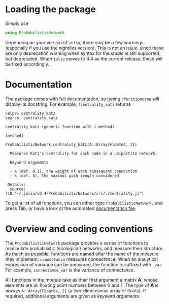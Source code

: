 # Loading the package

Simply use

``` julia
using ProbabilisticNetwork
```

Depending on your version of `julia`, there may be a few warnings (especially if
you use the *nightlies* version). This is not an issue, since these are only
deprecation warning when syntax for the *stable* is still supported, but
deprecated. When `julia` moves to 0.4 as the current release, these will be
fixed accordingly.

# Documentation

The package comes with full documentation, so typing `?functionname` will
display its docstring. For example, `?centrality_katz` returns

```
help?> centrality_katz
search: centrality_katz

centrality_katz (generic function with 1 method)

[method]

ProbabilisticNetwork.centrality_katz(A::Array{Float64, 2})

  Measures Katz's centrality for each node in a unipartite network.

  Keyword arguments

  - a (def. 0.1), the weight of each subsequent connection
  - k (def. 5), the maximal path length considered

 Details:
  source: (10,"~/.julia/v0.4/ProbabilisticNetwork/src/./centrality.jl")
```

To get a list of all functions, you can either type `ProbabilisticNetwork.` and
press Tab, or have a look at the automated [documentation file](api.md).

# Overview and coding conventions

The `ProbabilisticNetwork` package provides a series of functions to manipulate
probabilistic (ecological) networks, and measure their structure. As much as
possible, functions are named after the name of the measure they implement:
`connectance` measures connectance. When an analytical expression of variance
can be measured, the function is suffixed with `_var`. For example,
`connectance_var` is the variance of connectance.

All functions in the module take as their first argument a matrix **A**, whose
elements are all floating point numbers between 0 and 1. The type of **A** is
*always* `A::Array{Float64, 2}` (a two-dimensional array of floats). If
required, additional arguments are given as *keyword arguments*.

